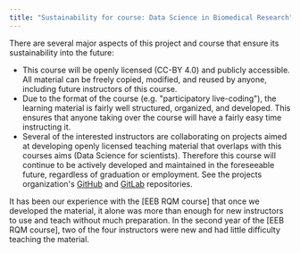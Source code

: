```yaml
---
title: "Sustainability for course: Data Science in Biomedical Research"
---
```


There are several major aspects of this project and course that ensure its
sustainability into the future:

- This course will be openly licensed (CC-BY 4.0) and publicly accessible. All
material can be freely copied, modified, and reused by anyone, including future
instructors of this course.
- Due to the format of the course (e.g. "participatory live-coding"), the learning
material is fairly well structured, organized, and developed. This ensures that
anyone taking over the course will have a fairly easy time instructing it.
- Several of the interested instructors are collaborating on projects aimed at
developing openly licensed teaching material that overlaps with this courses
aims (Data Science for scientists). Therefore this course will continue to be
actively developed and maintained in the foreseeable future, regardless of
graduation or employment. See the projects organization's [GitHub] and [GitLab]
repositories.

It has been our experience with the [EEB RQM course] that once we developed the
material, it alone was more than enough for new instructors to use and teach
without much preparation. In the second year of the [EEB RQM course], two of
the four instructors were new and had little difficulty teaching the material.

[EEB R course]: https://uoftcoders.github.io/rcourse/
[GitHub]: https://github.com/rostools
[GitLab]: https://gitlab.com/rostools



